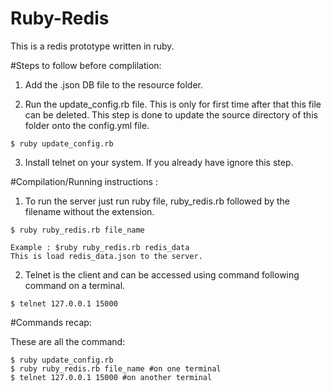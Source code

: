 # Ruby-Redis

This is a redis prototype written in ruby.

#Steps to follow before complilation:

  1. Add the .json DB file to the resource folder.

  2. Run the update_config.rb file. This is only for first time after that this file can be deleted. This step is done to update the source directory of this folder onto the config.yml file.
		
    $ ruby update_config.rb

  3. Install telnet on your system. If you already have ignore this step.

#Compilation/Running instructions :

  1. To run the server just run ruby file, ruby_redis.rb followed by the filename without the extension.
		
    $ ruby ruby_redis.rb file_name

    Example : $ruby ruby_redis.rb redis_data 
    This is load redis_data.json to the server.

  2. Telnet is the client and can be accessed using command following command on a terminal.

    $ telnet 127.0.0.1 15000

#Commands recap:
  
  These are all the command:
  
    $ ruby update_config.rb
    $ ruby ruby_redis.rb file_name #on one terminal
    $ telnet 127.0.0.1 15000 #on another terminal